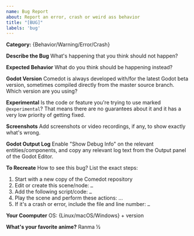 ```yaml
---
name: Bug Report
about: Report an error, crash or weird ass behavior
title: "[BUG]"
labels: 'bug'
---
```


**Category:** {Behavior/Warning/Error/Crash}

**Describe the Bug**
What's happening that you think should not happen?

**Expected Behavior**
What do you think should be happening instead?

**Godot Version**
Comedot is always developed with/for the latest Godot beta version, sometimes compiled directly from the master source branch. Which version are you using?

**Experimental**
Is the code or feature you're trying to use marked `@experimental`? That means there are no guarantees about it and it has a very low priority of getting fixed.

**Screenshots**
Add screenshots or video recordings, if any, to show exactly what's wrong.

**Godot Output Log**
Enable "Show Debug Info" on the relevant entities/components, and copy any relevant log text from the Output panel of the Godot Editor.

**To Recreate**
How to see this bug? List the exact steps:
1. Start with a new copy of the Comedot repository
2. Edit or create this scene/node: `…`
3. Add the following script/code: `…`
5. Play the scene and perform these actions: …
6. If it's a crash or error, include the file and line number: `…`

**Your Coomputer**
OS: {Linux/macOS/Windows} + version

**What's your favorite anime?**
Ranma ½
